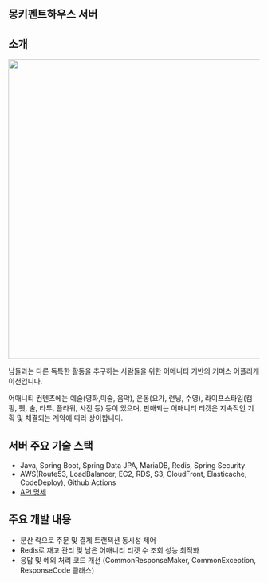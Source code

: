 ## 몽키펜트하우스 서버

## 소개
<img src="https://s3.us-west-2.amazonaws.com/secure.notion-static.com/b63fbf3e-99f6-4f26-b379-e0cbc17b745f/%EC%83%81%EB%8B%A8_%ED%83%80%EC%9D%B4%ED%8B%80.jpg?X-Amz-Algorithm=AWS4-HMAC-SHA256&X-Amz-Content-Sha256=UNSIGNED-PAYLOAD&X-Amz-Credential=AKIAT73L2G45EIPT3X45%2F20220516%2Fus-west-2%2Fs3%2Faws4_request&X-Amz-Date=20220516T061012Z&X-Amz-Expires=86400&X-Amz-Signature=caf52f4902cc6aee34fc05eaf651c5bbe7a2a142ed56cbbee73ca83d3b473ee3&X-Amz-SignedHeaders=host&response-content-disposition=filename%20%3D%22%25EC%2583%2581%25EB%258B%25A8%2520%25ED%2583%2580%25EC%259D%25B4%25ED%258B%2580.JPG.jpg%22&x-id=GetObject" width="600">

남들과는 다른 독특한 활동을 추구하는 사람들을 위한 어메니티 기반의 커머스 어플리케이션입니다.

어매니티 컨텐츠에는 예술(영화,미술, 음악), 운동(요가, 런닝, 수영), 라이프스타일(캠핑, 펫, 술, 타투, 플라워, 사진 등) 등이 있으며, 판매되는 어매니티 티켓은 지속적인 기획 및 체결되는 계약에 따라 상이합니다.

## 서버 주요 기술 스택

- Java, Spring Boot, Spring Data JPA, MariaDB, Redis, Spring Security
- AWS(Route53, LoadBalancer, EC2, RDS, S3, CloudFront, Elasticache, CodeDeploy), Github Actions
- [API 명세](https://documenter.getpostman.com/view/17717982/UVyuTbGw)

## 주요 개발 내용

- 분산 락으로 주문 및 결제 트랜잭션 동시성 제어
- Redis로 재고 관리 및 남은 어매니티 티켓 수 조회 성능 최적화
- 응답 및 예외 처리 코드 개선 (CommonResponseMaker, CommonException, ResponseCode 클래스)
